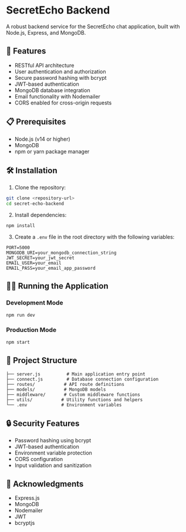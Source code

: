 # SecretEcho Backend

A robust backend service for the SecretEcho chat application, built with Node.js, Express, and MongoDB.

## 🚀 Features

- RESTful API architecture
- User authentication and authorization
- Secure password hashing with bcrypt
- JWT-based authentication
- MongoDB database integration
- Email functionality with Nodemailer
- CORS enabled for cross-origin requests

## 📋 Prerequisites

- Node.js (v14 or higher)
- MongoDB
- npm or yarn package manager

## 🛠️ Installation

1. Clone the repository:

```bash
git clone <repository-url>
cd secret-echo-backend
```

2. Install dependencies:

```bash
npm install
```

3. Create a `.env` file in the root directory with the following variables:

```env
PORT=5000
MONGODB_URI=your_mongodb_connection_string
JWT_SECRET=your_jwt_secret
EMAIL_USER=your_email
EMAIL_PASS=your_email_app_password
```

## 🏃‍♂️ Running the Application

### Development Mode

```bash
npm run dev
```

### Production Mode

```bash
npm start
```

## 📁 Project Structure

```
├── server.js          # Main application entry point
├── connect.js         # Database connection configuration
├── routes/           # API route definitions
├── models/           # MongoDB models
├── middleware/       # Custom middleware functions
├── utils/           # Utility functions and helpers
└── .env             # Environment variables
```

## 🔒 Security Features

- Password hashing using bcrypt
- JWT-based authentication
- Environment variable protection
- CORS configuration
- Input validation and sanitization

## 🙏 Acknowledgments

- Express.js
- MongoDB
- Nodemailer
- JWT
- bcryptjs
